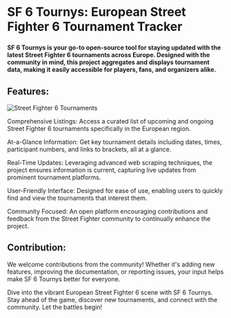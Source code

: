# SF 6 Tournys: European Street Fighter 6 Tournament Tracker

### 

#### SF 6 Tournys is your go-to open-source tool for staying updated with the latest Street Fighter 6 tournaments across Europe. Designed with the community in mind, this project aggregates and displays tournament data, making it easily accessible for players, fans, and organizers alike.

## Features:

![Street Fighter 6 Tournaments](https://i.imgur.com/DSytbWM.png)

Comprehensive Listings: Access a curated list of upcoming and ongoing Street Fighter 6 tournaments specifically in the European region.

At-a-Glance Information: Get key tournament details including dates, times, participant numbers, and links to brackets, all at a glance.

Real-Time Updates: Leveraging advanced web scraping techniques, the project ensures information is current, capturing live updates from prominent tournament platforms.

User-Friendly Interface: Designed for ease of use, enabling users to quickly find and view the tournaments that interest them.

Community Focused: An open platform encouraging contributions and feedback from the Street Fighter community to continually enhance the project.

## Contribution:
We welcome contributions from the community! Whether it's adding new features, improving the documentation, or reporting issues, your input helps make SF 6 Tournys better for everyone.

Dive into the vibrant European Street Fighter 6 scene with SF 6 Tournys. Stay ahead of the game, discover new tournaments, and connect with the community. Let the battles begin!
